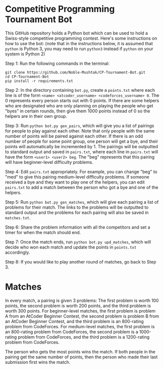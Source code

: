 # Competitive Programming Tournament Bot

This GitHub repository holds a Python bot which can be used to hold a Swiss-style competitive programming contest. Here's some instructions on how to use the bot: (note that in the instructions below, it is assumed that `python` is Python 3, you may need to run `python3` instead if `python` on your system is Python 2)

Step 1: Run the following commands in the terminal:

    git clone https://github.com/Noble-Mushtak/CP-Tournament-Bot.git
    cd CP-Tournament-Bot
    pip install -r requirements.txt

Step 2: In the directory containing `bot.py`, create a `points.txt` where each line is of the form `<name> <atcoder_username> <codeforces_username> 0`. The 0 represents every person starts out with 0 points. If there are some helpers who are designated who are only planning on playing the people who get "byes" in certain rounds, then give them 1000 points instead of 0 so the helpers are in their own group.

Step 3: Run `python bot.py gen_pairs`, which will give you a list of pairings for people to play against each other. Note that only people with the same number of points will be paired against each other. If there is an odd number of people for some point group, one person will get a bye, and their points will automatically be incremented by 1. The pairings will be outputted to standard output and saved in `pairs.txt`, where each line in `pairs.txt` will have the form `<user1> <user2> beg`. The "beg" represents that this pairing will have beginner-level difficulty problems.

Step 4: Edit `pairs.txt` appropriately. For example, you can change "beg" to "med" to give this pairing medium-level difficulty problems. If someone received a bye and they want to play one of the helpers, you can edit `pairs.txt` to add a match between the person who got a bye and one of the helpers.

Step 5: Run `python bot.py gen_matches`, which will give each pairing a list of problems for their match. The links to the problems will be outputted to standard output and the problems for each pairing will also be saved in `matches.txt`.

Step 6: Share the problem information with all the competitors and set a timer for when the match should end.

Step 7: Once the match ends, run `python bot.py upd_matches`, which will decide who won each match and update the points in `points.txt` accordingly.

Step 8: If you would like to play another round of matches, go back to Step 3.

# Matches

In every match, a pairing is given 3 problems: The first problem is worth 100 points, the second problem is worth 200 points, and the third problem is worth 300 points. For beginner-level matches, the first problem is problem A from an AtCoder Beginner Contest, the second problem is problem B from an AtCoder Beginner Contest, and the third problem is an 800-rating problem from CodeForces. For medium-level matches, the first problem is an 800-rating problem from CodeForces, the second problem is a 1000-rating problem from CodeForces, and the third problem is a 1200-rating problem from CodeForces.

The person who gets the most points wins the match. If both people in the pairing get the same number of points, then the person who made their last submission first wins the match.